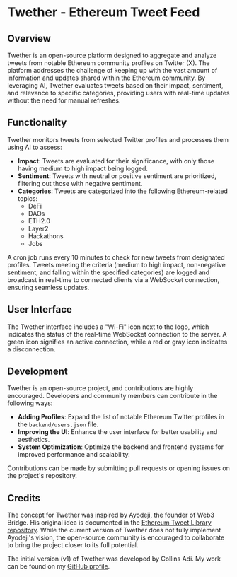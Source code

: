 

# Twether - Ethereum Tweet Feed

## Overview

Twether is an open-source platform designed to aggregate and analyze tweets from notable Ethereum community profiles on Twitter (X). The platform addresses the challenge of keeping up with the vast amount of information and updates shared within the Ethereum community. By leveraging AI, Twether evaluates tweets based on their impact, sentiment, and relevance to specific categories, providing users with real-time updates without the need for manual refreshes.

## Functionality

Twether monitors tweets from selected Twitter profiles and processes them using AI to assess:
- **Impact**: Tweets are evaluated for their significance, with only those having medium to high impact being logged.
- **Sentiment**: Tweets with neutral or positive sentiment are prioritized, filtering out those with negative sentiment.
- **Categories**: Tweets are categorized into the following Ethereum-related topics:
  - DeFi
  - DAOs
  - ETH2.0
  - Layer2
  - Hackathons
  - Jobs

A cron job runs every 10 minutes to check for new tweets from designated profiles. Tweets meeting the criteria (medium to high impact, non-negative sentiment, and falling within the specified categories) are logged and broadcast in real-time to connected clients via a WebSocket connection, ensuring seamless updates.

## User Interface

The Twether interface includes a "Wi-Fi" icon next to the logo, which indicates the status of the real-time WebSocket connection to the server. A green icon signifies an active connection, while a red or gray icon indicates a disconnection.

## Development

Twether is an open-source project, and contributions are highly encouraged. Developers and community members can contribute in the following ways:
- **Adding Profiles**: Expand the list of notable Ethereum Twitter profiles in the `backend/users.json` file.
- **Improving the UI**: Enhance the user interface for better usability and aesthetics.
- **System Optimization**: Optimize the backend and frontend systems for improved performance and scalability.

Contributions can be made by submitting pull requests or opening issues on the project's repository.

## Credits

The concept for Twether was inspired by Ayodeji, the founder of Web3 Bridge. His original idea is documented in the [Ethereum Tweet Library repository](https://github.com/ebunayo/Ethereum-Tweet-library). While the current version of Twether does not fully implement Ayodeji's vision, the open-source community is encouraged to collaborate to bring the project closer to its full potential.

The initial version (v1) of Twether was developed by Collins Adi. My work can be found on my [GitHub profile](https://github.com/collinsadi).


